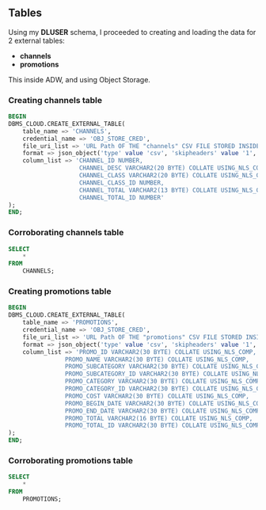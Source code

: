 ## Tables
Using my **DLUSER** schema, I proceeded to creating and loading the data for 2 external tables:
- **channels**
- **promotions**

This inside ADW, and using Object Storage.

### Creating channels table
```sql
BEGIN
DBMS_CLOUD.CREATE_EXTERNAL_TABLE(
    table_name => 'CHANNELS',
    credential_name => 'OBJ_STORE_CRED',
    file_uri_list => 'URL Path OF THE "channels" CSV FILE STORED INSIDE THE DataLake_ObjectStorage BUCKET',
    format => json_object('type' value 'csv', 'skipheaders' value '1', 'ignoremissingcolumns' value 'true'),
    column_list => 'CHANNEL_ID NUMBER,
                    CHANNEL_DESC VARCHAR2(20 BYTE) COLLATE USING_NLS_COMP,
                    CHANNEL_CLASS VARCHAR2(20 BYTE) COLLATE USING_NLS_COMP,
                    CHANNEL_CLASS_ID NUMBER,
                    CHANNEL_TOTAL VARCHAR2(13 BYTE) COLLATE USING_NLS_COMP,
                    CHANNEL_TOTAL_ID NUMBER'
);
END;
```

### Corroborating channels table
```sql
SELECT
    *
FROM
    CHANNELS;
```

### Creating promotions table
```sql
BEGIN
DBMS_CLOUD.CREATE_EXTERNAL_TABLE(
    table_name => 'PROMOTIONS',
    credential_name => 'OBJ_STORE_CRED',
    file_uri_list => 'URL Path OF THE "promotions" CSV FILE STORED INSIDE THE DataLake_ObjectStorage BUCKET',
    format => json_object('type' value 'csv', 'skipheaders' value '1', 'ignoremissingcolumns' value 'true'),
    column_list => 'PROMO_ID VARCHAR2(30 BYTE) COLLATE USING_NLS_COMP,
                PROMO_NAME VARCHAR2(30 BYTE) COLLATE USING_NLS_COMP,
                PROMO_SUBCATEGORY VARCHAR2(30 BYTE) COLLATE USING_NLS_COMP,
                PROMO_SUBCATEGORY_ID VARCHAR2(30 BYTE) COLLATE USING_NLS_COMP,
                PROMO_CATEGORY VARCHAR2(30 BYTE) COLLATE USING_NLS_COMP,
                PROMO_CATEGORY_ID VARCHAR2(30 BYTE) COLLATE USING_NLS_COMP,
                PROMO_COST VARCHAR2(30 BYTE) COLLATE USING_NLS_COMP,
                PROMO_BEGIN_DATE VARCHAR2(30 BYTE) COLLATE USING_NLS_COMP,
                PROMO_END_DATE VARCHAR2(30 BYTE) COLLATE USING_NLS_COMP,
                PROMO_TOTAL VARCHAR2(16 BYTE) COLLATE USING_NLS_COMP,
                PROMO_TOTAL_ID VARCHAR2(30 BYTE) COLLATE USING_NLS_COMP'
);
END;
```

### Corroborating promotions table
```sql
SELECT
    *
FROM
    PROMOTIONS;
```